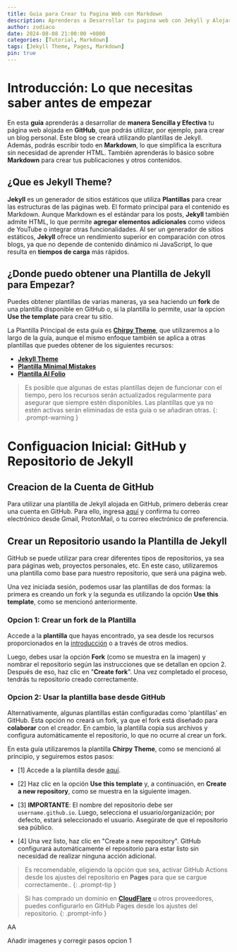 ```yaml
---
title: Guia para Crear tu Pagina Web con Markdown
description: Aprenderas a Desarrollar tu pagina web con Jekyll y Alojarla de forma publica con GitHub Pages.
author: zodiaco
date: 2024-08-08 21:00:00 +0800
categories: [Tutorial, Markdown]
tags: [Jekyll Theme, Pages, Markdown]
pin: true
---
```


# Introducción: Lo que necesitas saber antes de empezar

En esta **guía** aprenderás a desarrollar de **manera Sencilla y Efectiva** tu página web alojada en **GitHub**, que podrás utilizar, por ejemplo, para crear un blog personal. Este blog se creará utilizando plantillas de Jekyll. Además, podrás escribir todo en **Markdown**, lo que simplifica la escritura sin necesidad de aprender HTML. También aprenderás lo básico sobre **Markdown** para crear tus publicaciones y otros contenidos.

## ¿Que es Jekyll Theme?

**Jekyll** es un generador de sitios estáticos que utiliza **Plantillas** para crear las estructuras de las páginas web. El formato principal para el contenido es Markdown. Aunque Markdown es el estándar para los posts, **Jekyll** también admite HTML, lo que permite **agregar elementos adicionales** como videos de YouTube o integrar otras funcionalidades. Al ser un generador de sitios estáticos, **Jekyll** ofrece un rendimiento superior en comparación con otros blogs, ya que no depende de contenido dinámico ni JavaScript, lo que resulta en **tiempos de carga** más rápidos.

## ¿Donde puedo obtener una Plantilla de Jekyll para Empezar?

Puedes obtener plantillas de varias maneras, ya sea haciendo un **fork** de una plantilla disponible en GitHub o, si la plantilla lo permite, usar la opcion **Use the template** para crear tu sitio.

La Plantilla Principal de esta guía es **[Chirpy Theme](https://chirpy.cotes.page/)**, que utilizaremos a lo largo de la guía, aunque el mismo enfoque también se aplica a otras plantillas que puedes obtener de los siguientes recursos:

- **[Jekyll Theme](https://jekyllthemes.io/github-pages-themes)**
- **[Plantilla Minimal Mistakes](https://github.com/mmistakes/minimal-mistakes)**
- **[Plantilla Al Folio](https://github.com/alshedivat/al-folio)**

> Es posible que algunas de estas plantillas dejen de funcionar con el tiempo, pero los recursos serán actualizados regularmente para asegurar que siempre estén disponibles. Las plantillas que ya no estén activas serán eliminadas de esta guía o se añadiran otras.
{: .prompt-warning }

# Configuacion Inicial: GitHub y Repositorio de Jekyll

## Creacion de la Cuenta de GitHub

Para utilizar una plantilla de Jekyll alojada en GitHub, primero deberás crear una cuenta en GitHub. Para ello, ingresa [aquí](https://github.com/signup?return_to=%2F&source=login) y confirma tu correo electrónico desde Gmail, ProtonMail, o tu correo electrónico de preferencia.

## Crear un Repositorio usando la Plantilla de Jekyll

GitHub se puede utilizar para crear diferentes tipos de repositorios, ya sea para páginas web, proyectos personales, etc. En este caso, utilizaremos una plantilla como base para nuestro repositorio, que será una página web.

Una vez iniciada sesión, podemos usar las plantillas de dos formas: la primera es creando un fork y la segunda es utilizando la opción **Use this template**, como se mencionó anteriormente.

### Opcion 1: Crear un fork de la Plantilla

Accede a la **plantilla** que hayas encontrado, ya sea desde los recursos proporcionados en la [introducción](#donde-puedo-obtener-una-plantilla-de-jekyll-para-empezar) o a través de otros medios.

Luego, debes usar la opción **Fork** (como se muestra en la imagen) y nombrar el repositorio según las instrucciones que se detallan en opcion 2. Después de eso, haz clic en "**Create fork**". Una vez completado el proceso, tendrás tu repositorio creado correctamente.

### Opcion 2: Usar la plantilla base desde GitHub

Alternativamente, algunas plantillas están configuradas como 'plantillas' en GitHub. Esta opción no creará un fork, ya que el fork está diseñado para **colaborar** con el creador. En cambio, la plantilla copia sus archivos y configura automáticamente el repositorio, lo que no ocurre al crear un fork.

En esta guía utilizaremos la plantilla **Chirpy Theme**, como se mencionó al principio, y seguiremos estos pasos:

- [1] Accede a la plantilla desde [aquí](https://github.com/cotes2020/chirpy-starter).

- [2] Haz clic en la opción **Use this template** y, a continuación, en **Create a new repository**, como se muestra en la siguiente imagen.

- [3] **IMPORTANTE**: El nombre del repositorio debe ser `username.github.io`. Luego, selecciona el usuario/organización; por defecto, estará seleccionado el usuario. Asegúrate de que el repositorio sea público.

- [4] Una vez listo, haz clic en "Create a new repository". GitHub configurará automáticamente el repositorio para estar listo sin necesidad de realizar ninguna acción adicional.

> Es recomendable, eligiendo la opción que sea, activar GitHub Actions desde los ajustes del repositorio en **Pages** para que se cargue correctamente..
{: .prompt-tip }

> Si has comprado un dominio en **[CloudFlare](https://www.cloudflare.com/es-es/)** u otros proveedores, puedes configurarlo en GitHub Pages desde los ajustes del repositorio.
{: .prompt-info }

AA

Añadir imagenes y corregir pasos opcion 1
